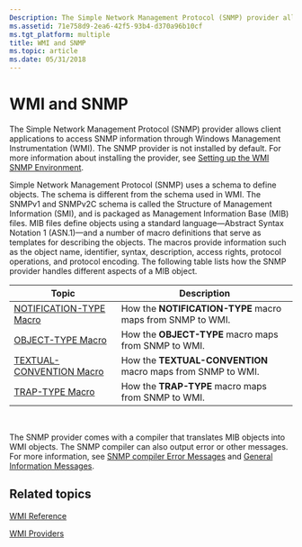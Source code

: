 ```yaml
---
Description: The Simple Network Management Protocol (SNMP) provider allows client applications to access SNMP information through Windows Management Instrumentation (WMI).
ms.assetid: 71e758d9-2ea6-42f5-93b4-d370a96b10cf
ms.tgt_platform: multiple
title: WMI and SNMP
ms.topic: article
ms.date: 05/31/2018
---
```


# WMI and SNMP

The Simple Network Management Protocol (SNMP) provider allows client applications to access SNMP information through Windows Management Instrumentation (WMI). The SNMP provider is not installed by default. For more information about installing the provider, see [Setting up the WMI SNMP Environment](setting-up-the-wmi-snmp-environment.md).

Simple Network Management Protocol (SNMP) uses a schema to define objects. The schema is different from the schema used in WMI. The SNMPv1 and SNMPv2C schema is called the Structure of Management Information (SMI), and is packaged as Management Information Base (MIB) files. MIB files define objects using a standard language—Abstract Syntax Notation 1 (ASN.1)—and a number of macro definitions that serve as templates for describing the objects. The macros provide information such as the object name, identifier, syntax, description, access rights, protocol operations, and protocol encoding. The following table lists how the SNMP provider handles different aspects of a MIB object.



| Topic                                                    | Description                                                 |
|----------------------------------------------------------|-------------------------------------------------------------|
| [NOTIFICATION-TYPE Macro](notification-type-macro.md)   | How the **NOTIFICATION-TYPE** macro maps from SNMP to WMI.  |
| [OBJECT-TYPE Macro](object-type-macro.md)               | How the **OBJECT-TYPE** macro maps from SNMP to WMI.        |
| [TEXTUAL-CONVENTION Macro](textual-convention-macro.md) | How the **TEXTUAL-CONVENTION** macro maps from SNMP to WMI. |
| [TRAP-TYPE Macro](trap-type-macro.md)                   | How the **TRAP-TYPE** macro maps from SNMP to WMI.          |



 

The SNMP provider comes with a compiler that translates MIB objects into WMI objects. The SNMP compiler can also output error or other messages. For more information, see [SNMP compiler Error Messages](snmp-compiler-error-messages.md) and [General Information Messages](general-information-messages.md).

## Related topics

<dl> <dt>

[WMI Reference](wmi-reference.md)
</dt> <dt>

[WMI Providers](wmi-providers.md)
</dt> </dl>

 

 



